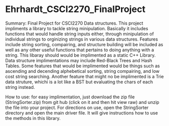 # Ehrhardt_CSCI2270_FinalProject
Summary:
Final Project for CSCI2270 Data structures. This project impliments a library to tackle string minipulation. Basically it includes functions that would handle string inputs either, through minipulation of individual strings to orginizing strings in various data structures. Features include string sorting, compairing, and structure building will be included as well as any other useful functions that pertains to doing anything with a string. This libaray should would be implimented as a static C++ Library. Data structure implimentations may include Red-Black Trees and Hash Tables. Some features that would be implimented would be things such as ascending and decending alphebetical sorting, string compairing, and low cost string searching. Another feature that might no be implimented is a Trie data struture, whichi is a lot like a BST but evaluating the chars of each string instead.

How to use:
for easy implimentation, just download the zip file (StringSorter.zip) from git hub (click on it and then hit view raw) and unzip the file into your project. For directions on use, open the StringSorter directory and open the main driver file. It will give instructions how to use the methods in this library.
